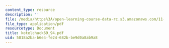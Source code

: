 ```yaml
---
content_type: resource
description: ''
file: /media/https%3A/open-learning-course-data-rc.s3.amazonaws.com/11-423-information-and-communication-technologies-in-community-development-spring-2004/5818a2bab6e4fe24682bbe9d0a8ab9a8_kotelchuck69_94.pdf
file_type: application/pdf
resourcetype: Document
title: kotelchuck69_94.pdf
uid: 5818a2ba-b6e4-fe24-682b-be9d0a8ab9a8
---
```

